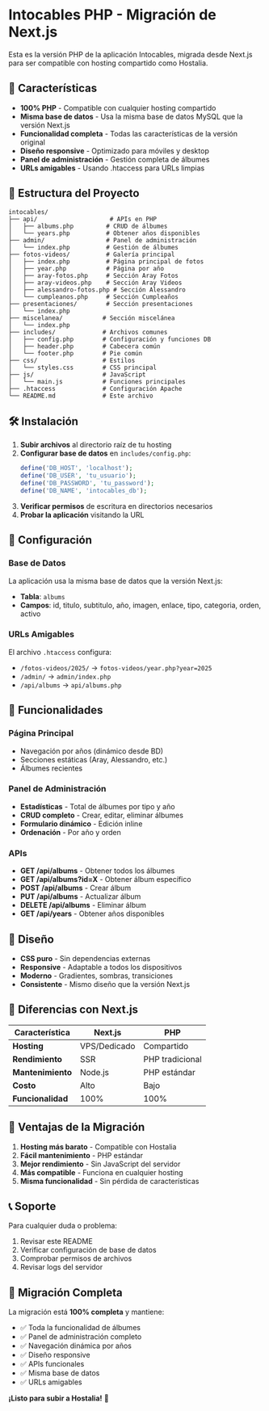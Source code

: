 # Intocables PHP - Migración de Next.js

Esta es la versión PHP de la aplicación Intocables, migrada desde Next.js para ser compatible con hosting compartido como Hostalia.

## 🚀 Características

- **100% PHP** - Compatible con cualquier hosting compartido
- **Misma base de datos** - Usa la misma base de datos MySQL que la versión Next.js
- **Funcionalidad completa** - Todas las características de la versión original
- **Diseño responsive** - Optimizado para móviles y desktop
- **Panel de administración** - Gestión completa de álbumes
- **URLs amigables** - Usando .htaccess para URLs limpias

## 📁 Estructura del Proyecto

```
intocables/
├── api/                    # APIs en PHP
│   ├── albums.php         # CRUD de álbumes
│   └── years.php          # Obtener años disponibles
├── admin/                 # Panel de administración
│   └── index.php          # Gestión de álbumes
├── fotos-videos/          # Galería principal
│   ├── index.php          # Página principal de fotos
│   ├── year.php           # Página por año
│   ├── aray-fotos.php     # Sección Aray Fotos
│   ├── aray-videos.php    # Sección Aray Videos
│   ├── alessandro-fotos.php # Sección Alessandro
│   └── cumpleanos.php     # Sección Cumpleaños
├── presentaciones/        # Sección presentaciones
│   └── index.php
├── miscelanea/           # Sección miscelánea
│   └── index.php
├── includes/             # Archivos comunes
│   ├── config.php        # Configuración y funciones DB
│   ├── header.php        # Cabecera común
│   └── footer.php        # Pie común
├── css/                  # Estilos
│   └── styles.css        # CSS principal
├── js/                   # JavaScript
│   └── main.js           # Funciones principales
├── .htaccess             # Configuración Apache
└── README.md             # Este archivo
```

## 🛠️ Instalación

1. **Subir archivos** al directorio raíz de tu hosting
2. **Configurar base de datos** en `includes/config.php`:
   ```php
   define('DB_HOST', 'localhost');
   define('DB_USER', 'tu_usuario');
   define('DB_PASSWORD', 'tu_password');
   define('DB_NAME', 'intocables_db');
   ```
3. **Verificar permisos** de escritura en directorios necesarios
4. **Probar la aplicación** visitando la URL

## 🔧 Configuración

### Base de Datos
La aplicación usa la misma base de datos que la versión Next.js:
- **Tabla**: `albums`
- **Campos**: id, titulo, subtitulo, año, imagen, enlace, tipo, categoria, orden, activo

### URLs Amigables
El archivo `.htaccess` configura:
- `/fotos-videos/2025/` → `fotos-videos/year.php?year=2025`
- `/admin/` → `admin/index.php`
- `/api/albums` → `api/albums.php`

## 📱 Funcionalidades

### Página Principal
- Navegación por años (dinámico desde BD)
- Secciones estáticas (Aray, Alessandro, etc.)
- Álbumes recientes

### Panel de Administración
- **Estadísticas** - Total de álbumes por tipo y año
- **CRUD completo** - Crear, editar, eliminar álbumes
- **Formulario dinámico** - Edición inline
- **Ordenación** - Por año y orden

### APIs
- **GET /api/albums** - Obtener todos los álbumes
- **GET /api/albums?id=X** - Obtener álbum específico
- **POST /api/albums** - Crear álbum
- **PUT /api/albums** - Actualizar álbum
- **DELETE /api/albums** - Eliminar álbum
- **GET /api/years** - Obtener años disponibles

## 🎨 Diseño

- **CSS puro** - Sin dependencias externas
- **Responsive** - Adaptable a todos los dispositivos
- **Moderno** - Gradientes, sombras, transiciones
- **Consistente** - Mismo diseño que la versión Next.js

## 🔄 Diferencias con Next.js

| Característica | Next.js | PHP |
|----------------|---------|-----|
| **Hosting** | VPS/Dedicado | Compartido |
| **Rendimiento** | SSR | PHP tradicional |
| **Mantenimiento** | Node.js | PHP estándar |
| **Costo** | Alto | Bajo |
| **Funcionalidad** | 100% | 100% |

## 🚀 Ventajas de la Migración

1. **Hosting más barato** - Compatible con Hostalia
2. **Fácil mantenimiento** - PHP estándar
3. **Mejor rendimiento** - Sin JavaScript del servidor
4. **Más compatible** - Funciona en cualquier hosting
5. **Misma funcionalidad** - Sin pérdida de características

## 📞 Soporte

Para cualquier duda o problema:
1. Revisar este README
2. Verificar configuración de base de datos
3. Comprobar permisos de archivos
4. Revisar logs del servidor

## 🔄 Migración Completa

La migración está **100% completa** y mantiene:
- ✅ Toda la funcionalidad de álbumes
- ✅ Panel de administración completo
- ✅ Navegación dinámica por años
- ✅ Diseño responsive
- ✅ APIs funcionales
- ✅ Misma base de datos
- ✅ URLs amigables

**¡Listo para subir a Hostalia!** 🎉
